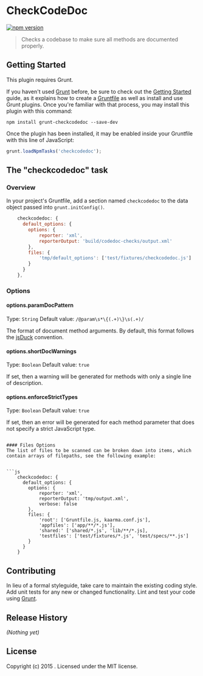 # CheckCodeDoc

[![npm version](https://badge.fury.io/js/grunt-checkcodedoc.svg)](https://badge.fury.io/js/grunt-checkcodedoc)

> Checks a codebase to make sure all methods are documented properly.

## Getting Started
This plugin requires Grunt.

If you haven't used [Grunt](http://gruntjs.com/) before, be sure to check out the [Getting Started](http://gruntjs.com/getting-started) guide, as it explains how to create a [Gruntfile](http://gruntjs.com/sample-gruntfile) as well as install and use Grunt plugins. Once you're familiar with that process, you may install this plugin with this command:

```shell
npm install grunt-checkcodedoc --save-dev
```

Once the plugin has been installed, it may be enabled inside your Gruntfile with this line of JavaScript:

```js
grunt.loadNpmTasks('checkcodedoc');
```

## The "checkcodedoc" task

### Overview
In your project's Gruntfile, add a section named `checkcodedoc` to the data object passed into `grunt.initConfig()`.

```js
    checkcodedoc: {
      default_options: {
        options: {
            reporter: 'xml',
            reporterOutput: 'build/codedoc-checks/output.xml'
        },
        files: {
            'tmp/default_options': ['test/fixtures/checkcodedoc.js']
        }
      }
    },
```

### Options

#### options.paramDocPattern
Type: `String`
Default value: `/@param\s*\{(.+)\}\s(.+)/`

The format of document method arguments. By default, this format follows the [jsDuck](https://github.com/senchalabs/jsduck) convention.

#### options.shortDocWarnings
Type: `Boolean`
Default value: `true`

If set, then a warning will be generated for methods with only a single line of description.

#### options.enforceStrictTypes
Type: `Boolean`
Default value: `true`

If set, then an error will be generated for each method parameter that does not specify a strict JavaScript type.
```

#### Files Options
The list of files to be scanned can be broken down into items, which contain arrays of filepaths, see the following example:


```js
    checkcodedoc: {
      default_options: {
        options: {
            reporter: 'xml',
            reporterOutput: 'tmp/output.xml',
            verbose: false
        },
        files: {
			'root': ['Gruntfile.js, kaarma.conf.js'],
            'appfiles': ['app/**/*.js'],
			'shared:' ['shared/*.js', 'lib/**/*.js],
			'testfiles': ['test/fixtures/*.js', 'test/specs/**.js']
        }
      }
    }
```

## Contributing
In lieu of a formal styleguide, take care to maintain the existing coding style. Add unit tests for any new or changed functionality. Lint and test your code using [Grunt](http://gruntjs.com/).

## Release History
_(Nothing yet)_

## License
Copyright (c) 2015 . Licensed under the MIT license.
